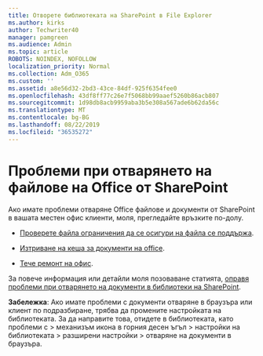 ```yaml
---
title: Отворете библиотеката на SharePoint в File Explorer
ms.author: kirks
author: Techwriter40
manager: pamgreen
ms.audience: Admin
ms.topic: article
ROBOTS: NOINDEX, NOFOLLOW
localization_priority: Normal
ms.collection: Adm_O365
ms.custom: ''
ms.assetid: a8e56d32-2bd3-43ce-84df-925f6354fee0
ms.openlocfilehash: 43df8ff77c26e7f5068bb99aaef5260b86acb807
ms.sourcegitcommit: 1d98db8acb9959aba3b5e308a567ade6b62da56c
ms.translationtype: MT
ms.contentlocale: bg-BG
ms.lasthandoff: 08/22/2019
ms.locfileid: "36535272"
---
```

# <a name="problems-opening-office-files-from-sharepoint"></a>Проблеми при отварянето на файлове на Office от SharePoint

Ако имате проблеми отваряне Office файлове и документи от SharePoint в вашата местен офис клиенти, моля, прегледайте връзките по-долу. 

- [Проверете файла ограничения да се осигури на файла се поддържа](https://support.office.com/article/Invalid-file-names-and-file-types-in-OneDrive-OneDrive-for-Business-and-SharePoint-64883a5d-228e-48f5-b3d2-eb39e07630fa).

- [Изтриване на кеша за документи на office](https://support.office.com/article/Delete-your-Office-Document-Cache-b1d3765e-d71b-4bb8-99ca-acd22c42995d).

- [Тече ремонт на офис](https://support.office.com/Article/Repair-an-Office-application-7821d4b6-7c1d-4205-aa0e-a6b40c5bb88b).

За повече информация или детайли моля позоваване статията, [оправя проблеми при отварянето на документи в библиотеки на SharePoint](https://support.office.com/article/Fix-problems-opening-documents-in-SharePoint-libraries-31329FA1-4AD0-47FC-95D8-BB0C5B12A536).

**Забележка**: Ако имате проблеми с документи отваряне в браузъра или клиент по подразбиране, трябва да промените настройката на библиотеката. За да направите това, отидете в библиотеката, като проблеми с > механизъм икона в горния десен ъгъл > настройки на библиотеката > разширени настройки > отваряне на документи в браузъра.


